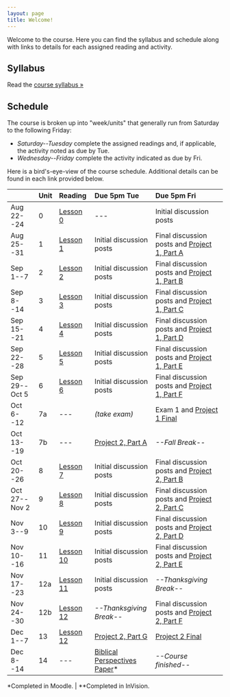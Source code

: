 ```yaml
---
layout: page
title: Welcome!
---
```

Welcome to the course. Here you can find the syllabus and schedule along with links to details for each assigned reading and activity.

## Syllabus

Read the [course syllabus &raquo;](/docs/syllabus.pdf)

## Schedule

The course is broken up into "week/units" that generally run from Saturday to the following Friday:

* *Saturday--Tuesday* complete the assigned readings and, if applicable, the activity noted as due by Tue.
* *Wednesday--Friday* complete the activity indicated as due by Fri.

Here is a bird's-eye-view of the course schedule. Additional details can be found in each link provided below.

|               | Unit | Reading          | Due 5pm Tue              | Due 5pm Fri                                        |
|---------------|:-----|:-----------------|:-------------------------|:---------------------------------------------------|
| Aug 22--24    | 0    | [Lesson 0][l0]   | ---                      | Initial discussion posts                           |
| Aug 25--31    | 1    | [Lesson 1][l1]   | Initial discussion posts | Final discussion posts and [Project 1, Part A][p1] |
| Sep 1--7      | 2    | [Lesson 2][l2]   | Initial discussion posts | Final discussion posts and [Project 1, Part B][p1] |
| Sep 8--14     | 3    | [Lesson 3][l3]   | Initial discussion posts | Final discussion posts and [Project 1, Part C][p1] |
| Sep 15--21    | 4    | [Lesson 4][l4]   | Initial discussion posts | Final discussion posts and [Project 1, Part D][p1] |
| Sep 22--28    | 5    | [Lesson 5][l5]   | Initial discussion posts | Final discussion posts and [Project 1, Part E][p1] |
| Sep 29--Oct 5 | 6    | [Lesson 6][l6]   | Initial discussion posts | Final discussion posts and [Project 1, Part F][p1] |
| Oct 6--12     | 7a   | ---              | *(take exam)*            | Exam 1 and [Project 1 Final][p1]                   |
| Oct 13--19    | 7b   | ---              | [Project 2, Part A][p2]  | *--Fall Break--*                                   |
| Oct 20--26    | 8    | [Lesson 7][l7]   | Initial discussion posts | Final discussion posts and [Project 2, Part B][p2] |
| Oct 27--Nov 2 | 9    | [Lesson 8][l8]   | Initial discussion posts | Final discussion posts and [Project 2, Part C][p2] |
| Nov 3--9      | 10   | [Lesson 9][l9]   | Initial discussion posts | Final discussion posts and [Project 2, Part D][p2] |
| Nov 10--16    | 11   | [Lesson 10][l10] | Initial discussion posts | Final discussion posts and [Project 2, Part E][p2] |
| Nov 17--23    | 12a  | [Lesson 11][l11] | Initial discussion posts | *--Thanksgiving Break--*                           |
| Nov 24--30    | 12b  | [Lesson 12][l12] | *--Thanksgiving Break--* | Final discussion posts and [Project 2, Part F][p2] |
| Dec 1--7      | 13   | [Lesson 12][l12] | [Project 2, Part G][p2]  | [Project 2 Final][p2]                              |
| Dec 8--14     | 14   | ---              | [Biblical Perspectives Paper][paper]\* | *--Course finished--*                |

\*Completed in Moodle. \| \*\*Completed in InVision.

[l0]: /lessons/00-introduction.html
[l1]: /lessons/01-contextual-research.html
[l2]: /lessons/02-conceptual-models.html
[l3]: /lessons/03-interpretation-gulfs.html
[l4]: /lessons/04-sharing-data.html
[l5]: /lessons/05-garretts-elements.html
[l6]: /lessons/06-strategy-scope.html
[l7]: /lessons/07-structure.html
[l8]: /lessons/08-skeleton-surface.html
[l9]: /lessons/09-emotional-design.html
[l10]: /lessons/10-personality-engagement.html
[l11]: /lessons/11-obstacles-forgiveness.html
[l12]: /lessons/12-risk-reward.html

[ex1]: /activities/ex1.html
[ex2]: /activities/ex2.html
[ex3]: /activities/ex3.html
[p1]: /activities/pr01.html
[p2]: /activities/pr02.html
[paper]: /activities/manifesto.html

